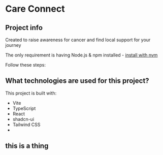 # Care Connect

## Project info

Created to raise awareness for cancer and find local support for your journey

The only requirement is having Node.js & npm installed - [install with nvm](https://github.com/nvm-sh/nvm#installing-and-updating)

Follow these steps:


## What technologies are used for this project?

This project is built with:

- Vite
- TypeScript
- React
- shadcn-ui
- Tailwind CSS
- 
## this is a thing
